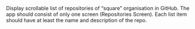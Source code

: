 Display scrollable list of repositories of “square” organisation in GitHub. The app should consist of only one screen (Repositories Screen).
Each list item should have at least the name and description of the repo.
